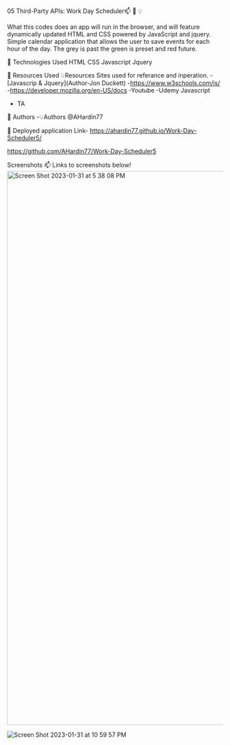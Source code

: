 05 Third-Party APIs: Work Day Scheduler📫 🚀 💡

What this codes does an app will run in the browser, and will feature dynamically updated HTML and CSS powered by JavaScript and jquery. 
Simple calendar application that allows the user to save events for each hour of the day. The grey is past the green is preset and red future. 

🚀 Technologies Used
HTML
CSS
Javascript
Jquery

🚀 Resources Used
💡Resources Sites used for referance and inperation.
-[Javascrip & Jquery](Author-Jon Duckett)
-https://www.w3schools.com/js/
-https://developer.mozilla.org/en-US/docs
-Youtube
-Udemy Javascript
- TA 

🚀 Authors
-💡Authors @AHardin77

🚀 Deployed application Link- https://ahardin77.github.io/Work-Day-Scheduler5/

https://github.com/AHardin77/Work-Day-Scheduler5


Screenshots
📫 Links to screenshots below!
<img width="1292" alt="Screen Shot 2023-01-31 at 5 38 08 PM" src="https://user-images.githubusercontent.com/109550438/215921093-5fc19803-2b44-4486-b00d-6d832e71f754.png">

![Screen Shot 2023-01-31 at 10 59 57 PM](https://user-images.githubusercontent.com/109550438/215963827-8ff8b5bd-2103-410e-b863-16770beeeb2d.png)
